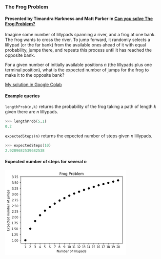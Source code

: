 ### The Frog Problem
#### Presented by Timandra Harkness and Matt Parker in [Can you solve The Frog Problem?](https://www.youtube.com/watch?v=ZLTyX4zL2Fc)
Imagine some number of lillypads spanning a river, and a frog at one bank. The frog wants to cross the river. To jump forward, it randomly selects a lillypad (or the far bank) from the available ones ahead of it with equal probability, jumps there, and repeats this process until it has reached the opposite bank.

For a given number of initially available positions *n* (the lillypads plus one terminal position), what is the expected number of jumps for the frog to make it to the opposite bank?

[My solution in Google Colab](https://colab.research.google.com/drive/1SpVCQgN3CcJgsBXm8UwBuC68gV8EKctP)

####  Example queries
`lengthProb(n,k)` returns the probability of the frog taking a path of length *k* given there are *n* lillypads.
```python
>>> lengthProb(5,1)
0.2
```
`expectedSteps(n)` returns the expected number of steps given *n* lillypads.
```python
>>> expectedSteps(10)
2.9289682539682538
```
#### Expected number of steps for several *n*
<p align="left">
  <img src="https://github.com/brayvid/FrogProblem/blob/master/expectation.png"><br>
</p>
